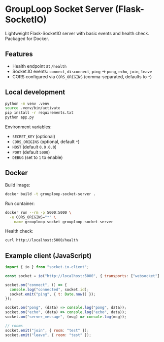 # GroupLoop Socket Server (Flask-SocketIO)

Lightweight Flask-SocketIO server with basic events and health check. Packaged for Docker.

## Features

- Health endpoint at `/health`
- Socket.IO events: `connect`, `disconnect`, `ping` → `pong`, `echo`, `join`, `leave`
- CORS configured via `CORS_ORIGINS` (comma-separated, defaults to `*`)

## Local development

```bash
python -m venv .venv
source .venv/bin/activate
pip install -r requirements.txt
python app.py
```

Environment variables:

- `SECRET_KEY` (optional)
- `CORS_ORIGINS` (optional, default `*`)
- `HOST` (default `0.0.0.0`)
- `PORT` (default `5000`)
- `DEBUG` (set to `1` to enable)

## Docker

Build image:

```bash
docker build -t grouploop-socket-server .
```

Run container:

```bash
docker run --rm -p 5000:5000 \
  -e CORS_ORIGINS="*" \
  --name grouploop-socket grouploop-socket-server
```

Health check:

```bash
curl http://localhost:5000/health
```

## Example client (JavaScript)

```javascript
import { io } from "socket.io-client";

const socket = io("http://localhost:5000", { transports: ["websocket"] });

socket.on("connect", () => {
  console.log("connected", socket.id);
  socket.emit("ping", { t: Date.now() });
});

socket.on("pong", (data) => console.log("pong", data));
socket.on("echo", (data) => console.log("echo", data));
socket.on("server_message", (msg) => console.log(msg));

// rooms
socket.emit("join", { room: "test" });
socket.emit("leave", { room: "test" });
```



